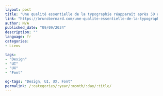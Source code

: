 ```yaml
---
layout: post
title: "Une qualité essentielle de la typographie réapparaît après 50 ans d’oubli"
link: "https://brunobernard.com/une-qualite-essentielle-de-la-typographie-reapparait-apres-50-ans-doubli/"
author: N/A
published_date: "09/09/2024"
description: ""
language: fr
categories:
- Liens

tags:
- "Design"
- "UI"
- "UX"
- "Font"

og-tags: "Design, UI, UX, Font"
permalink: /:categories/:year/:month/:day/:title/
---
```

